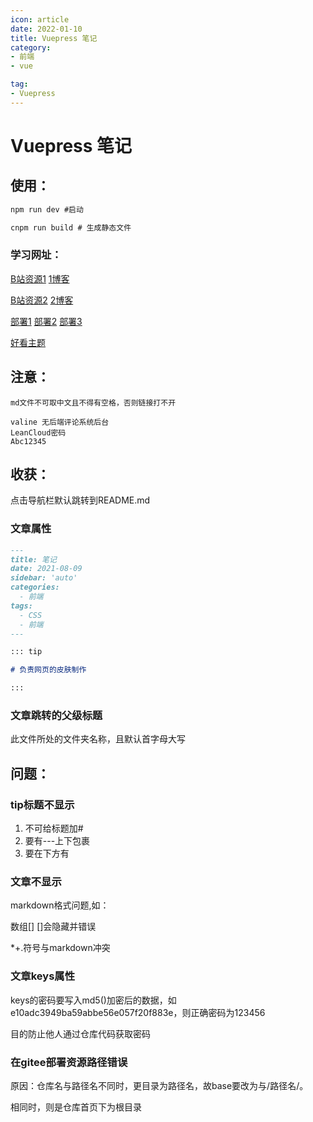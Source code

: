 ```yaml
---
icon: article
date: 2022-01-10
title: Vuepress 笔记
category:
- 前端
- vue

tag:
- Vuepress
---
```


# Vuepress 笔记

## 使用：

```cmd
npm run dev #启动
```

```cmd
cnpm run build # 生成静态文件
```



### 学习网址：

[B站资源1](https://www.bilibili.com/video/BV17t41177cr?from=search&seid=13034590012674600858)  [1博客](https://book.hliedu.com/guide/notes/vuepress.html#%E5%AE%89%E8%A3%85%E5%88%9D%E5%A7%8B%E5%8C%96)

[B站资源2](https://www.bilibili.com/video/BV1Fz4y1d7GA?from=search&seid=13034590012674600858)  [2博客](https://www.lookroot.cn/views/article/vuepress.html)

[部署1](https://www.bilibili.com/video/BV1TZ4y1j7NU?p=6)  [部署2](https://blog.csdn.net/qwe435541908/article/details/98954996)  [部署3](https://blog.csdn.net/weixin_43742708/article/details/109559070)

[好看主题](http://vuepress-theme-reco.recoluan.com/)

## 注意：

```
md文件不可取中文且不得有空格，否则链接打不开
```

```
valine 无后端评论系统后台
LeanCloud密码
Abc12345
```



## 收获：

点击导航栏默认跳转到README.md

### 文章属性

```markdown
---
title: 笔记
date: 2021-08-09
sidebar: 'auto'
categories:
  - 前端
tags:    
  - CSS
  - 前端
---

::: tip

# 负责网页的皮肤制作  

:::
```

### 文章跳转的父级标题

此文件所处的文件夹名称，且默认首字母大写



## 问题：

### tip标题不显示

1. 不可给标题加#
2. 要有---上下包裹
3. 要在下方有<!-- more -->

### 文章不显示

markdown格式问题,如：

数组[] []会隐藏并错误

*+.符号与markdown冲突

### 文章keys属性

keys的密码要写入md5()加密后的数据，如e10adc3949ba59abbe56e057f20f883e，则正确密码为123456

目的防止他人通过仓库代码获取密码

### 在gitee部署资源路径错误

原因：仓库名与路径名不同时，更目录为路径名，故base要改为与/路径名/。

相同时，则是仓库首页下为根目录